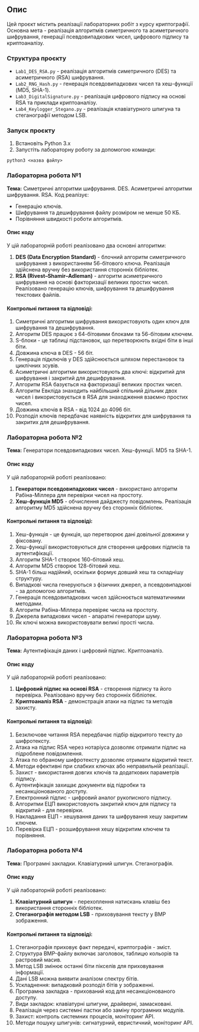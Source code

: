 

## Опис
Цей проєкт містить реалізації лабораторних робіт з курсу криптографії. Основна мета - реалізація алгоритмів симетричного та асиметричного шифрування, генерації псевдовипадкових чисел, цифрового підпису та криптоаналізу.

### Структура проєкту
- `Lab1_DES_RSA.py` - реалізація алгоритмів симетричного (DES) та асиметричного (RSA) шифрування.
- `Lab2_RNG_Hash.py` - генерація псевдовипадкових чисел та хеш-функції (MD5, SHA-1).
- `Lab3_DigitalSignature.py` - реалізація цифрового підпису на основі RSA та приклади криптоаналізу.
- `Lab4_Keylogger_Stegano.py` - реалізація клавіатурного шпигуна та стеганографії методом LSB.

### Запуск проєкту
1. Встановіть Python 3.x
2. Запустіть лабораторну роботу за допомогою команди:
```
python3 <назва файлу>
```

### Лабораторна робота №1
**Тема:** Симетричні алгоритми шифрування. DES. Асиметричні алгоритми шифрування. RSA.
Код реалізує:
- Генерацію ключів.
- Шифрування та дешифрування файлу розміром не менше 50 КБ.
- Порівняння швидкості роботи алгоритмів.

#### Опис коду
У цій лабораторній роботі реалізовано два основні алгоритми:
1. **DES (Data Encryption Standard)** - блочний алгоритм симетричного шифрування з використанням 56-бітового ключа. Реалізація здійснена вручну без використання сторонніх бібліотек.
2. **RSA (Rivest–Shamir–Adleman)** - алгоритм асиметричного шифрування на основі факторизації великих простих чисел. Реалізовано генерацію ключів, шифрування та дешифрування текстових файлів.

#### Контрольні питання та відповіді:
1. Симетричні алгоритми шифрування використовують один ключ для шифрування та дешифрування.
2. Алгоритм DES працює з 64-бітовими блоками та 56-бітовим ключем.
3. S-блоки - це таблиці підстановок, що перетворюють вхідні біти в інші біти.
4. Довжина ключа в DES - 56 біт.
5. Генерація підключів у DES здійснюється шляхом перестановок та циклічних зсувів.
6. Асиметричні алгоритми використовують два ключі: відкритий для шифрування і закритий для дешифрування.
7. Алгоритм RSA базується на факторизації великих простих чисел.
8. Алгоритм Евкліда знаходить найбільший спільний дільник двох чисел і використовується в RSA для знаходження взаємно простих чисел.
9. Довжина ключів в RSA - від 1024 до 4096 біт.
10. Розподіл ключів передбачає наявність відкритих для шифрування та закритих для дешифрування.



### Лабораторна робота №2
**Тема:** Генератори псевдовипадкових чисел. Хеш-функції. MD5 та SHA-1.

#### Опис коду
У цій лабораторній роботі реалізовано:
1. **Генератори псевдовипадкових чисел** - використано алгоритм Рабіна-Міллера для перевірки чисел на простоту.
2. **Хеш-функція MD5** - обчислення дайджесту повідомлень. Реалізація алгоритму MD5 здійснена вручну без сторонніх бібліотек.


#### Контрольні питання та відповіді:
1. Хеш-функція - це функція, що перетворює дані довільної довжини у фіксовану.
2. Хеш-функції використовуються для створення цифрових підписів та аутентифікації.
3. Алгоритм SHA-1 створює 160-бітовий хеш.
4. Алгоритм MD5 створює 128-бітовий хеш.
5. SHA-1 більш надійний, оскільки формує довший хеш та складнішу структуру.
6. Випадкові числа генеруються з фізичних джерел, а псевдовипадкові - за допомогою алгоритмів.
7. Генерація псевдовипадкових чисел здійснюється математичними методами.
8. Алгоритм Рабіна-Міллера перевіряє числа на простоту.
9. Джерела випадкових чисел - апаратні генератори шуму.
10. Як ключі можна використовувати великі прості числа.




### Лабораторна робота №3
**Тема:** Аутентифікація даних і цифровий підпис. Криптоаналіз.

#### Опис коду
У цій лабораторній роботі реалізовано:
1. **Цифровий підпис на основі RSA** - створення підпису та його перевірка. Реалізовано вручну без сторонніх бібліотек.
2. **Криптоаналіз RSA** - демонстрація атаки на підпис та методів захисту.

#### Контрольні питання та відповіді:
1. Безключове читання RSA передбачає підбір відкритого тексту до шифротексту.
2. Атака на підпис RSA через нотаріуса дозволяє отримати підпис на підроблене повідомлення.
3. Атака по обраному шифротексту дозволяє отримати відкритий текст.
4. Методи ефективні при слабких ключах або неправильній реалізації.
5. Захист - використання довгих ключів та додаткових параметрів підпису.
6. Аутентифікація захищає документи від підробки та несанкціонованого доступу.
7. Електронний підпис - цифровий аналог рукописного підпису.
8. Алгоритми ЕЦП використовують закритий ключ для підпису та відкритий - для перевірки.
9. Накладання ЕЦП - хешування даних та шифрування хешу закритим ключем.
10. Перевірка ЕЦП - розшифрування хешу відкритим ключем та порівняння.




### Лабораторна робота №4
**Тема:** Програмні закладки. Клавіатурний шпигун. Стеганографія.

#### Опис коду
У цій лабораторній роботі реалізовано:
1. **Клавіатурний шпигун** - перехоплення натискань клавіш без використання сторонніх бібліотек.
2. **Стеганографія методом LSB** - приховування тексту у BMP зображення.


#### Контрольні питання та відповіді:
1. Стеганографія приховує факт передачі, криптографія - зміст.
2. Структура BMP-файлу включає заголовок, таблицю кольорів та растровий масив.
3. Метод LSB змінює останні біти пікселів для приховування інформації.
4. Дані LSB можна виявити аналізом спектру бітів.
5. Ускладнення: випадковий розподіл бітів у зображенні.
6. Програмна закладка - прихований код для несанкціонованого доступу.
7. Види закладок: клавіатурні шпигуни, драйверні, замасковані.
8. Реалізація через системні пастки або заміну програмних модулів.
9. Захист: контроль системних процесів, моніторинг API.
10. Методи пошуку шпигунів: сигнатурний, евристичний, моніторинг API.
